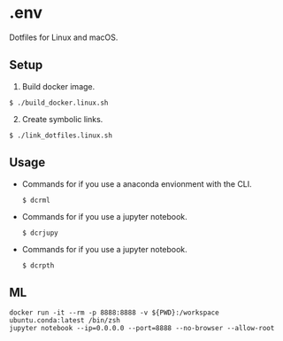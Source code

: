 # .env
Dotfiles for Linux and macOS.

## Setup
1. Build docker image.
  ```:bash
  $ ./build_docker.linux.sh
  ```

2. Create symbolic links.
  ```:bash
  $ ./link_dotfiles.linux.sh
  ```

## Usage
- Commands for if you use a anaconda envionment with the CLI.
  ```:bash
  $ dcrml
  ```

- Commands for if you use a jupyter notebook.
  ```:bash
  $ dcrjupy
  ```

- Commands for if you use a jupyter notebook.
  ```:bash
  $ dcrpth
  ```

## ML
```
docker run -it --rm -p 8888:8888 -v ${PWD}:/workspace ubuntu.conda:latest /bin/zsh
jupyter notebook --ip=0.0.0.0 --port=8888 --no-browser --allow-root
```
